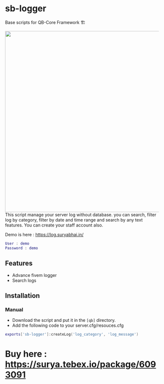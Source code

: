 # sb-logger
Base scripts for QB-Core Framework :building_construction:

<img width="752" height="592" src="https://media.discordapp.net/attachments/977925336882876437/1211851614458089513/image.png?ex=65efb3c4&is=65dd3ec4&hm=d7a2143881e967ec282444808178213c1378d08d81808b510bfb55669abdfaa2&=&format=webp&quality=lossless&width=822&height=671">
This script manage your server log without database. you can search, filter log by category, filter by date and time range and search by any text features. You can create your staff account also.

Demo is here : https://log.suryabhai.in/
```Lua
User : demo
Password : demo
```

## Features
- Advance fivem logger
- Search logs


## Installation
### Manual
- Download the script and put it in the `[qb]` directory.
- Add the following code to your server.cfg/resouces.cfg


```Lua
exports['sb-logger']:createLog('log_category', 'log_message')               -- from client and server
```

# Buy here : https://surya.tebex.io/package/6093091
